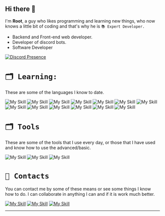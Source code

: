 ## Hi there 👋

I'm **Root**, a guy who likes programming and learning new things, who now knows a little bit of coding and that's why he is ``📚 Expert Developer.``

* Backend and Front-end web developer.
* Developer of discord bots.
* Software Developer

[![Discord Presence](https://lanyard.cnrad.dev/api/381816029426221057)](https://discord.com/users/381816029426221057)


# ``🗂 Learning:``
These are some of the languages I know to date.

![My Skill](https://skillicons.dev/icons?i=py) ![My Skill](https://skillicons.dev/icons?i=js) ![My Skill](https://skillicons.dev/icons?i=html) ![My Skill](https://skillicons.dev/icons?i=css) ![My Skill](https://skillicons.dev/icons?i=java) ![My Skill](https://skillicons.dev/icons?i=bash) ![My Skill](https://skillicons.dev/icons?i=golang) ![My Skill](https://skillicons.dev/icons?i=c) ![My Skill](https://skillicons.dev/icons?i=cs) ![My Skill](https://skillicons.dev/icons?i=cpp) ![My Skill](https://skillicons.dev/icons?i=gradle) ![My Skill](https://skillicons.dev/icons?i=php) ![My Skill](https://skillicons.dev/icons?i=py)

# ``🗂 Tools``
These are some of the tools that I use every day, or those that I have used and know how to use the advanced/basic.

![My Skill](https://skillicons.dev/icons?i=vscode) ![My Skill](https://skillicons.dev/icons?i=idea) ![My Skill](https://skillicons.dev/icons?i=discord)
 


# ``📣 Contacts``
You can contact me by some of these means or see some things I know how to do. I can collaborate in anything I can and if it is work much better.

[![My Skill](https://skillicons.dev/icons?i=discord)](https://discord.com/users/381816029426221057) [![My Skill](https://skillicons.dev/icons?i=github)](https://github.com/ub01root) [![My Skill](https://skillicons.dev/icons?i=instagram)](https://www.instagram.com/alexclient/) 


---
